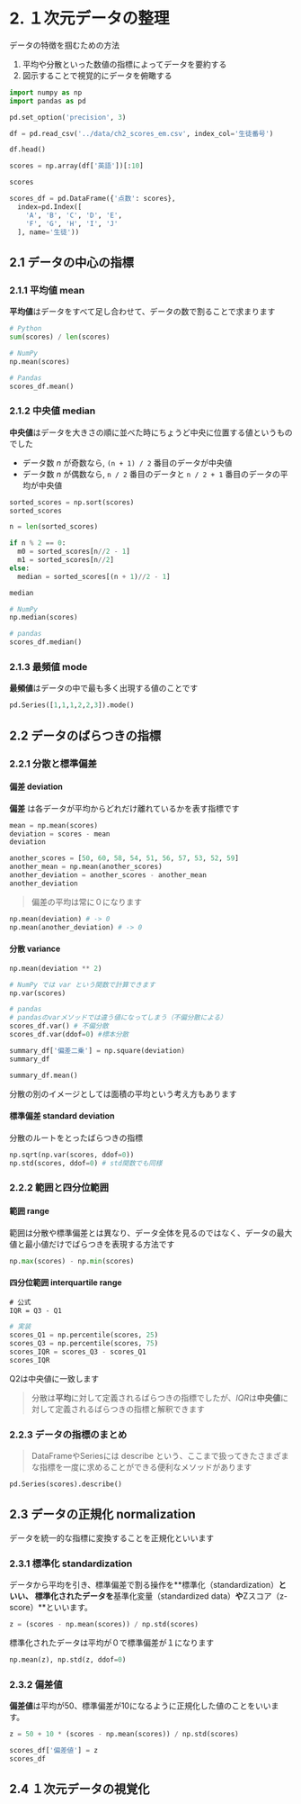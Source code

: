 # 2. １次元データの整理

データの特徴を掴むための方法
1. 平均や分散といった数値の指標によってデータを要約する
2. 図示することで視覚的にデータを俯瞰する

```python
import numpy as np
import pandas as pd

pd.set_option('precision', 3)

df = pd.read_csv('../data/ch2_scores_em.csv', index_col='生徒番号')

df.head()
```

```python
scores = np.array(df['英語'])[:10]

scores
```

```python
scores_df = pd.DataFrame({'点数': scores}, 
  index=pd.Index([
    'A', 'B', 'C', 'D', 'E',
    'F', 'G', 'H', 'I', 'J'
  ], name='生徒'))
```

## 2.1 データの中心の指標
### 2.1.1 平均値 mean
**平均値**はデータをすべて足し合わせて、データの数で割ることで求まります

```python
# Python
sum(scores) / len(scores)

# NumPy
np.mean(scores)

# Pandas
scores_df.mean()
```

### 2.1.2 中央値 median
**中央値**はデータを大きさの順に並べた時にちょうど中央に位置する値というものでした

- データ数 *n* が奇数なら, `(n + 1) / 2` 番目のデータが中央値
- データ数 *n* が偶数なら, `n / 2` 番目のデータと `n / 2 + 1` 番目のデータの平均が中央値

```python
sorted_scores = np.sort(scores)
sorted_scores

n = len(sorted_scores)

if n % 2 == 0:
  m0 = sorted_scores[n//2 - 1]
  m1 = sorted_scores[n//2]
else:
  median = sorted_scores[(n + 1)//2 - 1]

median
```

```python
# NumPy
np.median(scores)

# pandas
scores_df.median()
```

### 2.1.3 最頻値 mode
**最頻値**はデータの中で最も多く出現する値のことです

```python
pd.Series([1,1,1,2,2,3]).mode()
```

## 2.2 データのばらつきの指標
### 2.2.1 分散と標準偏差
#### 偏差 deviation
**偏差** は各データが平均からどれだけ離れているかを表す指標です

```python
mean = np.mean(scores)
deviation = scores - mean
deviation
```

```python
another_scores = [50, 60, 58, 54, 51, 56, 57, 53, 52, 59]
another_mean = np.mean(another_scores)
another_deviation = another_scores - another_mean
another_deviation
```

> 偏差の平均は常に０になります

```python
np.mean(deviation) # -> 0
np.mean(another_deviation) # -> 0
```

#### 分散 variance

```python
np.mean(deviation ** 2)

# NumPy では var という関数で計算できます
np.var(scores)

# pandas
# pandasのvarメソッドでは違う値になってしまう（不偏分散による）
scores_df.var() # 不偏分散
scores_df.var(ddof=0) #標本分散
```

```python
summary_df['偏差二乗'] = np.square(deviation)
summary_df

summary_df.mean()
```

分散の別のイメージとしては面積の平均という考え方もあります

#### 標準偏差 standard deviation
分散のルートをとったばらつきの指標

```python
np.sqrt(np.var(scores, ddof=0))
np.std(scores, ddof=0) # std関数でも同様
```

### 2.2.2 範囲と四分位範囲
#### 範囲 range
範囲は分散や標準偏差とは異なり、データ全体を見るのではなく、データの最大値と最小値だけでばらつきを表現する方法です

```python
np.max(scores) - np.min(scores)
```

#### 四分位範囲 interquartile range

```latex
# 公式
IQR = Q3 - Q1
```

```python
# 実装
scores_Q1 = np.percentile(scores, 25)
scores_Q3 = np.percentile(scores, 75)
scores_IQR = scores_Q3 - scores_Q1
scores_IQR
```
Q2は中央値に一致します

> 分散は**平均**に対して定義されるばらつきの指標でしたが、*IQR*は**中央値**に対して定義されるばらつきの指標と解釈できます

### 2.2.3 データの指標のまとめ
> DataFrameやSeriesには describe という、ここまで扱ってきたさまざまな指標を一度に求めることができる便利なメソッドがあります

```python
pd.Series(scores).describe()
```

## 2.3 データの正規化 normalization
データを統一的な指標に変換することを正規化といいます

### 2.3.1 標準化 standardization
データから平均を引き、標準偏差で割る操作を**標準化（standardization）**といい、
標準化されたデータを**基準化変量（standardized data）**や**Zスコア（z-score）**といいます。

```python
z = (scores - np.mean(scores)) / np.std(scores)
```

標準化されたデータは平均が０で標準偏差が１になります

```python
np.mean(z), np.std(z, ddof=0)
```

### 2.3.2 偏差値
**偏差値**は平均が50、標準偏差が10になるように正規化した値のことをいいます。

```python
z = 50 + 10 * (scores - np.mean(scores)) / np.std(scores)
```

```python
scores_df['偏差値'] = z
scores_df
```

## 2.4 １次元データの視覚化
